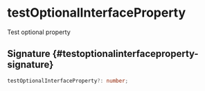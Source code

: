 
# testOptionalInterfaceProperty

Test optional property

## Signature {#testoptionalinterfaceproperty-signature}

```typescript
testOptionalInterfaceProperty?: number;
```

